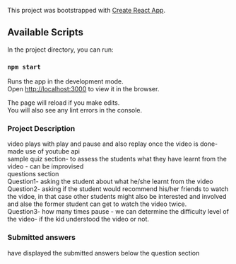 This project was bootstrapped with [Create React App](https://github.com/facebook/create-react-app).

## Available Scripts

In the project directory, you can run:

### `npm start`

Runs the app in the development mode.<br />
Open [http://localhost:3000](http://localhost:3000) to view it in the browser.

The page will reload if you make edits.<br />
You will also see any lint errors in the console.

### Project Description
 video plays with play and pause and also replay once the video is done- made use of youtube api <br />
 sample quiz section- to assess the students what they have learnt from the video - can be improvised<br />
 questions section<br />
  Question1- asking the student about what he/she learnt from the video<br />
  Question2- asking if the student would recommend his/her friends to watch the vidoe, in that case other students might also be interested and involved and alse the former student can get to watch the video twice. <br />
  Question3- how many times pause - we can determine the difficulty level of the video- if the kid understood the video or not. <br />

### Submitted answers
have displayed the submitted answers below the question section

  
